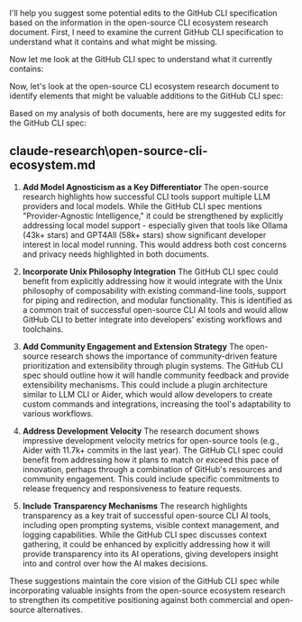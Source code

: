 ﻿I'll help you suggest some potential edits to the GitHub CLI specification based on the information in the open-source CLI ecosystem research document. First, I need to examine the current GitHub CLI specification to understand what it contains and what might be missing.

Now let me look at the GitHub CLI spec to understand what it currently contains:

Now, let's look at the open-source CLI ecosystem research document to identify elements that might be valuable additions to the GitHub CLI spec:

Based on my analysis of both documents, here are my suggested edits for the GitHub CLI spec:

## claude-research\open-source-cli-ecosystem.md

1. **Add Model Agnosticism as a Key Differentiator**
   The open-source research highlights how successful CLI tools support multiple LLM providers and local models. While the GitHub CLI spec mentions "Provider-Agnostic Intelligence," it could be strengthened by explicitly addressing local model support - especially given that tools like Ollama (43k+ stars) and GPT4All (58k+ stars) show significant developer interest in local model running. This would address both cost concerns and privacy needs highlighted in both documents.

2. **Incorporate Unix Philosophy Integration**
   The GitHub CLI spec could benefit from explicitly addressing how it would integrate with the Unix philosophy of composability with existing command-line tools, support for piping and redirection, and modular functionality. This is identified as a common trait of successful open-source CLI AI tools and would allow GitHub CLI to better integrate into developers' existing workflows and toolchains.

3. **Add Community Engagement and Extension Strategy**
   The open-source research shows the importance of community-driven feature prioritization and extensibility through plugin systems. The GitHub CLI spec should outline how it will handle community feedback and provide extensibility mechanisms. This could include a plugin architecture similar to LLM CLI or Aider, which would allow developers to create custom commands and integrations, increasing the tool's adaptability to various workflows.

4. **Address Development Velocity**
   The research document shows impressive development velocity metrics for open-source tools (e.g., Aider with 11.7k+ commits in the last year). The GitHub CLI spec could benefit from addressing how it plans to match or exceed this pace of innovation, perhaps through a combination of GitHub's resources and community engagement. This could include specific commitments to release frequency and responsiveness to feature requests.

5. **Include Transparency Mechanisms**
   The research highlights transparency as a key trait of successful open-source CLI AI tools, including open prompting systems, visible context management, and logging capabilities. While the GitHub CLI spec discusses context gathering, it could be enhanced by explicitly addressing how it will provide transparency into its AI operations, giving developers insight into and control over how the AI makes decisions.

These suggestions maintain the core vision of the GitHub CLI spec while incorporating valuable insights from the open-source ecosystem research to strengthen its competitive positioning against both commercial and open-source alternatives.

